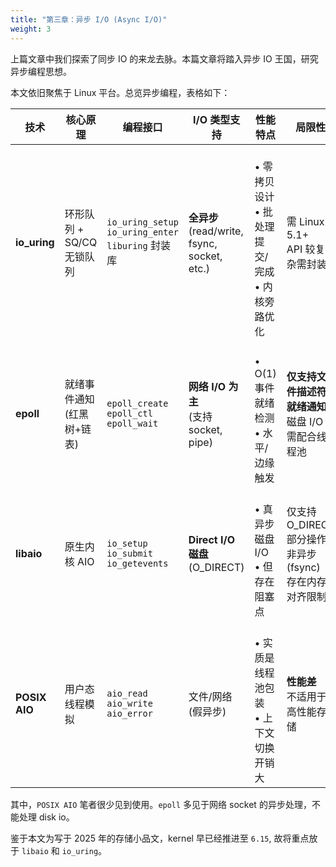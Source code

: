 ```yaml
---
title: "第三章：异步 I/O (Async I/O)"
weight: 3
---
```


上篇文章中我们探索了同步 IO 的来龙去脉。本篇文章将踏入异步 IO 王国，研究异步编程思想。

本文依旧聚焦于 Linux 平台。总览异步编程，表格如下：

| **技术**         | **核心原理**               | **编程接口**               | **I/O 类型支持**       | **性能特点**                     | **局限性**                                   |
|------------------|--------------------------|--------------------------|-----------------------|--------------------------------|----------------------------------|
| **io_uring**     | 环形队列 + SQ/CQ 无锁队列  | `io_uring_setup`<br>`io_uring_enter`<br>`liburing` 封装库 | **全异步**<br>(read/write, fsync, socket, etc.) | <br>• 零拷贝设计<br>• 批处理提交/完成<br>• 内核旁路优化 | 需 Linux 5.1+<br>API 较复杂需封装          |
| **epoll**        | 就绪事件通知 (红黑树+链表) | `epoll_create`<br>`epoll_ctl`<br>`epoll_wait` | **网络 I/O 为主**<br>(支持 socket, pipe) | <br>• O(1) 事件就绪检测<br>• 水平/边缘触发  | **仅支持文件描述符就绪通知**<br>磁盘 I/O 需配合线程池 |
| **libaio**       | 原生内核 AIO              | `io_setup`<br>`io_submit`<br>`io_getevents` | **Direct I/O 磁盘**<br>(O_DIRECT) | <br>• 真异步磁盘 I/O<br>• 但存在阻塞点    | 仅支持 O_DIRECT<br>部分操作非异步 (fsync)<br>存在内存对齐限制 |
| **POSIX AIO**    | 用户态线程模拟             | `aio_read`<br>`aio_write`<br>`aio_error` | 文件/网络 (假异步)    | <br>• 实质是线程池包装<br>• 上下文切换开销大   | **性能差**<br>不适用于高性能存储             |

其中，`POSIX AIO` 笔者很少见到使用。`epoll` 多见于网络 socket 的异步处理，不能处理 disk io。

鉴于本文为写于 2025 年的存储小品文，kernel 早已经推进至 `6.15`, 故将重点放于 `libaio` 和 `io_uring`。


